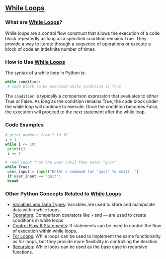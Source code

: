 ## [While Loops](./../While-Loops/)

### What are [While Loops](./../While-Loops/)?
While loops are a control flow construct that allows the execution of a code block repeatedly as long as a specified condition remains True. They provide a way to iterate through a sequence of operations or execute a block of code an indefinite number of times.

### How to Use [While Loops](./../While-Loops/)
The syntax of a while loop in Python is:

```python
while condition:
 # code block to be executed while condition is True
```

The `condition` is typically a comparison expression that evaluates to either True or False. As long as the condition remains True, the code block under the while loop will continue to execute. Once the condition becomes False, the execution will proceed to the next statement after the while loop.

### Code Examples
```python
# print numbers from 1 to 10
i = 1
while i <= 10:
 print(i)
 i += 1
```

```python
# read input from the user until they enter "quit"
while True:
 user_input = input("Enter a command (or 'quit' to exit): ")
 if user_input == "quit":
 break
```

### Other Python Concepts Related to [While Loops](./../While-Loops/)

- [Variables and Data Types](./../Variables-and-Data-Types/): Variables are used to store and manipulate data within while loops.
- [Operators](./../Operators/): Comparison operators like `>` and `==` are used to create conditions in while loops.
- [Control Flow If Statements](./../Control-Flow-If-Statements/): If statements can be used to control the flow of execution within while loops.
- [For Loops](./../For-Loops/): While loops can be used to implement the same functionality as for loops, but they provide more flexibility in controlling the iteration.
- [Recursion](./../Recursion/): While loops can be used as the base case in recursive functions.